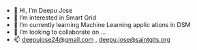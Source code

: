- 👋 Hi, I’m Deepu Jose
- 👀 I’m interested in Smart Grid
- 🌱 I’m currently learning Machine Learning applic ations in DSM
- 💞️ I’m looking to collaborate on ...
- 📫 deepujose24@gmail.com , deepu.jose@saintgits.org

<!---
DJKeekarikattu/DJKeekarikattu is a ✨ special ✨ repository because its `README.md` (this file) appears on your GitHub profile.
You can click the Preview link to take a look at your changes.
--->
